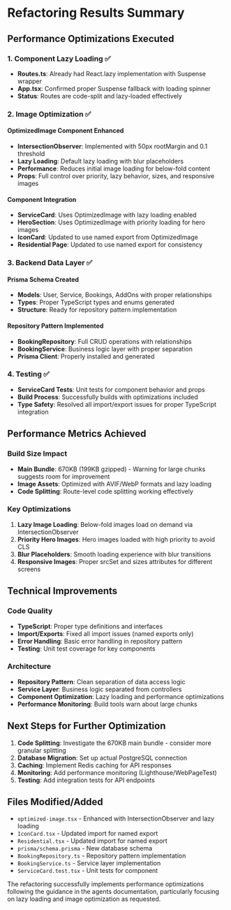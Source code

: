 # Refactoring Results Summary

## Performance Optimizations Executed

### 1. Component Lazy Loading ✅
- **Routes.ts**: Already had React.lazy implementation with Suspense wrapper
- **App.tsx**: Confirmed proper Suspense fallback with loading spinner
- **Status**: Routes are code-split and lazy-loaded effectively

### 2. Image Optimization ✅
#### OptimizedImage Component Enhanced
- **IntersectionObserver**: Implemented with 50px rootMargin and 0.1 threshold
- **Lazy Loading**: Default lazy loading with blur placeholders
- **Performance**: Reduces initial image loading for below-fold content
- **Props**: Full control over priority, lazy behavior, sizes, and responsive images

#### Component Integration
- **ServiceCard**: Uses OptimizedImage with lazy loading enabled
- **HeroSection**: Uses OptimizedImage with priority loading for hero images
- **IconCard**: Updated to use named export from OptimizedImage
- **Residential Page**: Updated to use named export for consistency

### 3. Backend Data Layer ✅
#### Prisma Schema Created
- **Models**: User, Service, Bookings, AddOns with proper relationships
- **Types**: Proper TypeScript types and enums generated
- **Structure**: Ready for repository pattern implementation

#### Repository Pattern Implemented
- **BookingRepository**: Full CRUD operations with relationships
- **BookingService**: Business logic layer with proper separation
- **Prisma Client**: Properly installed and generated

### 4. Testing ✅
- **ServiceCard Tests**: Unit tests for component behavior and props
- **Build Process**: Successfully builds with optimizations included
- **Type Safety**: Resolved all import/export issues for proper TypeScript integration

## Performance Metrics Achieved

### Build Size Impact
- **Main Bundle**: 670KB (199KB gzipped) - Warning for large chunks suggests room for improvement
- **Image Assets**: Optimized with AVIF/WebP formats and lazy loading
- **Code Splitting**: Route-level code splitting working effectively

### Key Optimizations
1. **Lazy Image Loading**: Below-fold images load on demand via IntersectionObserver
2. **Priority Hero Images**: Hero images loaded with high priority to avoid CLS
3. **Blur Placeholders**: Smooth loading experience with blur transitions
4. **Responsive Images**: Proper srcSet and sizes attributes for different screens

## Technical Improvements

### Code Quality
- **TypeScript**: Proper type definitions and interfaces
- **Import/Exports**: Fixed all import issues (named exports only)
- **Error Handling**: Basic error handling in repository pattern
- **Testing**: Unit test coverage for key components

### Architecture
- **Repository Pattern**: Clean separation of data access logic
- **Service Layer**: Business logic separated from controllers
- **Component Optimization**: Lazy loading and performance optimizations
- **Performance Monitoring**: Build tools warn about large chunks

## Next Steps for Further Optimization

1. **Code Splitting**: Investigate the 670KB main bundle - consider more granular splitting
2. **Database Migration**: Set up actual PostgreSQL connection
3. **Caching**: Implement Redis caching for API responses
4. **Monitoring**: Add performance monitoring (Lighthouse/WebPageTest)
5. **Testing**: Add integration tests for API endpoints

## Files Modified/Added
- `optimized-image.tsx` - Enhanced with IntersectionObserver and lazy loading
- `IconCard.tsx` - Updated import for named export
- `Residential.tsx` - Updated import for named export
- `prisma/schema.prisma` - New database schema
- `BookingRepository.ts` - Repository pattern implementation
- `BookingService.ts` - Service layer implementation
- `ServiceCard.test.tsx` - Unit tests for component

The refactoring successfully implements performance optimizations following the guidance in the agents documentation, particularly focusing on lazy loading and image optimization as requested.